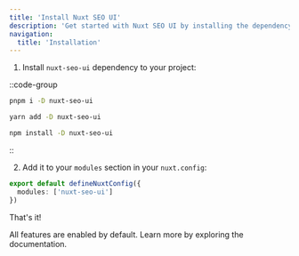 ```yaml
---
title: 'Install Nuxt SEO UI'
description: 'Get started with Nuxt SEO UI by installing the dependency to your project.'
navigation:
  title: 'Installation'
---
```


1. Install `nuxt-seo-ui` dependency to your project:

::code-group

```sh [pnpm]
pnpm i -D nuxt-seo-ui
```

```bash [yarn]
yarn add -D nuxt-seo-ui
```

```bash [npm]
npm install -D nuxt-seo-ui
```

::

2. Add it to your `modules` section in your `nuxt.config`:

```ts [nuxt.config.ts]
export default defineNuxtConfig({
  modules: ['nuxt-seo-ui']
})
```

That's it!

All features are enabled by default. Learn more by exploring the documentation.
